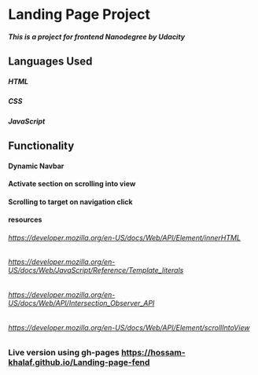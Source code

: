 # Landing Page Project

##### This is a project for frontend Nanodegree by Udacity

## Languages Used

##### HTML

##### CSS

##### JavaScript

## Functionality

#### Dynamic Navbar

#### Activate section on scrolling into view

#### Scrolling to target on navigation click

#### resources

###### https://developer.mozilla.org/en-US/docs/Web/API/Element/innerHTML

###### https://developer.mozilla.org/en-US/docs/Web/JavaScript/Reference/Template_literals

###### https://developer.mozilla.org/en-US/docs/Web/API/Intersection_Observer_API

###### https://developer.mozilla.org/en-US/docs/Web/API/Element/scrollIntoView

### Live version using gh-pages https://hossam-khalaf.github.io/Landing-page-fend
